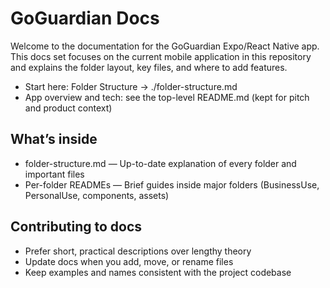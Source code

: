 # GoGuardian Docs

Welcome to the documentation for the GoGuardian Expo/React Native app. This docs set focuses on the current mobile application in this repository and explains the folder layout, key files, and where to add features.

- Start here: Folder Structure → ./folder-structure.md
- App overview and tech: see the top-level README.md (kept for pitch and product context)

## What’s inside

- folder-structure.md — Up-to-date explanation of every folder and important files
- Per-folder READMEs — Brief guides inside major folders (BusinessUse, PersonalUse, components, assets)

## Contributing to docs

- Prefer short, practical descriptions over lengthy theory
- Update docs when you add, move, or rename files
- Keep examples and names consistent with the project codebase
